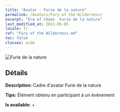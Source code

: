```yaml
---
title: "Avatar - Furie de la nature"
permalink: /Avatars/Fury of the Wilderness/
excerpt: "Era of Chaos  Furie de la nature"
last_modified_at: 2021-05-05
locale: fr
ref: "Fury of the Wilderness.md"
toc: false
classes: wide
---
```

 ![Furie de la nature](/images/a/avatarFrame_29.png)

## Détails

 **Description:** Cadre d'avatar Furie de la nature 

 **Tips:** Élément obtenu en participant à un événement 

 **Is available:**  + 

